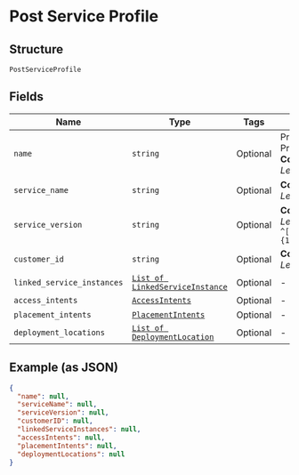
# Post Service Profile

## Structure

`PostServiceProfile`

## Fields

| Name | Type | Tags | Description |
|  --- | --- | --- | --- |
| `name` | `string` | Optional | Provide name for Service Profile<br>**Constraints**: *Maximum Length*: `500`, *Pattern*: `^(.*)$` |
| `service_name` | `string` | Optional | **Constraints**: *Maximum Length*: `500`, *Pattern*: `^(.*)$` |
| `service_version` | `string` | Optional | **Constraints**: *Maximum Length*: `64`, *Pattern*: `^[\w\d_\.\#\$\%\|^\&\*\@\!\-]{1,64}$` |
| `customer_id` | `string` | Optional | **Constraints**: *Maximum Length*: `500`, *Pattern*: `^(.*)$` |
| `linked_service_instances` | [`List of LinkedServiceInstance`](../../doc/models/linked-service-instance.md) | Optional | - |
| `access_intents` | [`AccessIntents`](../../doc/models/access-intents.md) | Optional | - |
| `placement_intents` | [`PlacementIntents`](../../doc/models/placement-intents.md) | Optional | - |
| `deployment_locations` | [`List of DeploymentLocation`](../../doc/models/deployment-location.md) | Optional | - |

## Example (as JSON)

```json
{
  "name": null,
  "serviceName": null,
  "serviceVersion": null,
  "customerID": null,
  "linkedServiceInstances": null,
  "accessIntents": null,
  "placementIntents": null,
  "deploymentLocations": null
}
```

